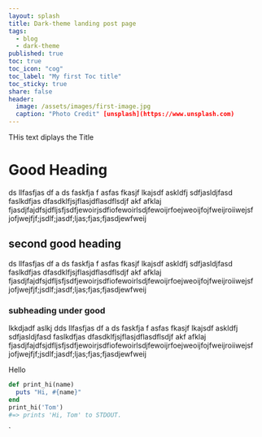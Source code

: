 ```yaml
---
layout: splash
title: Dark-theme landing post page
tags:
  - blog
  - dark-theme
published: true
toc: true
toc_icon: "cog"
toc_label: "My first Toc title"
toc_sticky: true
share: false
header:
  image: /assets/images/first-image.jpg
  caption: "Photo Credit" [unsplash](https://www.unsplash.com)
---
```

THis text diplays the Title 

# Good Heading
ds llfasfjas df a
ds
faskfja f
asfas fkasjf 
lkajsdf askldfj sdfjasldjfasd faslkdfjas dfasdklfjsjflasjdflasdflsdjf 
akf
afklaj fjasdjfajdfsjdfljsfjsdfjewoirjsdfiofewoirlsdjfewoijrfoejweoijfojfweijroiiwejsf
jofjwejfjf;jsdlf;jasdf;ljas;fjas;fjasdjewfweij
## second good heading
ds llfasfjas df a
ds
faskfja f
asfas fkasjf 
lkajsdf askldfj sdfjasldjfasd faslkdfjas dfasdklfjsjflasjdflasdflsdjf 
akf
afklaj fjasdjfajdfsjdfljsfjsdfjewoirjsdfiofewoirlsdjfewoijrfoejweoijfojfweijroiiwejsf
jofjwejfjf;jsdlf;jasdf;ljas;fjas;fjasdjewfweij
### subheading under good
lkkdjadf aslkj
dds llfasfjas df a
ds
faskfja f
asfas fkasjf 
lkajsdf askldfj sdfjasldjfasd faslkdfjas dfasdklfjsjflasjdflasdflsdjf 
akf
afklaj fjasdjfajdfsjdfljsfjsdfjewoirjsdfiofewoirlsdjfewoijrfoejweoijfojfweijroiiwejsf
jofjwejfjf;jsdlf;jasdf;ljas;fjas;fjasdjewfweij

Hello 

```ruby
def print_hi(name)
  puts "Hi, #{name}"
end
print_hi('Tom')
#=> prints 'Hi, Tom' to STDOUT.
```

`
